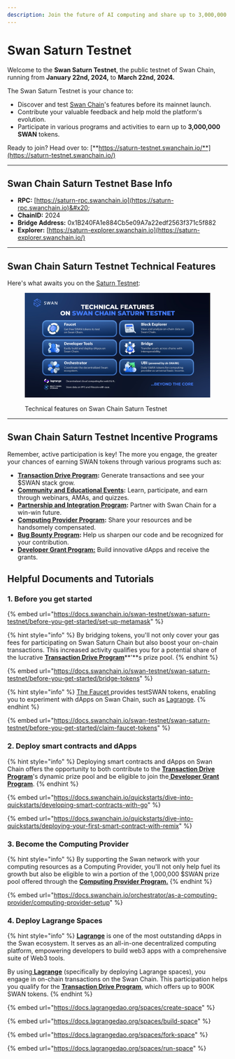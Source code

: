 ```yaml
---
description: Join the future of AI computing and share up to 3,000,000 SWAN tokens.
---
```


# Swan Saturn Testnet

Welcome to the **Swan Saturn Testnet**, the public testnet of Swan Chain, running from **January 22nd, 2024,** to **March 22nd, 2024.**

The Swan Saturn Testnet is your chance to:

* Discover and test [Swan Chain](https://swanchain.io/)'s features before its mainnet launch.&#x20;
* Contribute your valuable feedback and help mold the platform's evolution.
* Participate in various programs and activities to earn up to **3,000,000 SWAN** tokens.

Ready to join? Head over to: [**https://saturn-testnet.swanchain.io/**](https://saturn-testnet.swanchain.io/)

***

## Swan Chain Saturn Testnet Base Info

* **RPC:** [https://saturn-rpc.swanchain.io](https://saturn-rpc.swanchain.io)&#x20;
* **ChainID:** 2024
* **Bridge Address:** 0x1B240FA1e884Cb5e09A7a22edf2563f371c5f882
* **Explorer:** [https://saturn-explorer.swanchain.io](https://saturn-explorer.swanchain.io/)

***

## Swan Chain Saturn Testnet Technical Features

Here's what awaits you on the [Saturn Testnet](https://saturn-testnet.swanchain.io/):

<figure><img src="../../.gitbook/assets/MicrosoftTeams-image (3) (1).png" alt=""><figcaption><p> Technical features on Swan Chain Saturn Testnet</p></figcaption></figure>

***

## Swan Chain Saturn Testnet Incentive Programs

Remember, active participation is key! The more you engage, the greater your chances of earning SWAN tokens through various programs such as:

* [**Transaction Drive Program**](https://docs.swanchain.io/swan-testnet/swan-saturn-testnet/transaction-drive-program)**:** Generate transactions and see your $SWAN stack grow.
* [**Community and Educational Events**](https://docs.swanchain.io/swan-testnet/swan-saturn-testnet/community-and-educational-events)**:** Learn, participate, and earn through webinars, AMAs, and quizzes.
* [**Partnership and Integration Program**](https://docs.swanchain.io/swan-testnet/swan-saturn-testnet/partnership-and-integration-program)**:** Partner with Swan Chain for a win-win future.
* [**Computing Provider Program**](https://docs.swanchain.io/swan-testnet/swan-saturn-testnet/computing-provider-program)**:** Share your resources and be handsomely compensated.
* [**Bug Bounty Program**](https://docs.swanchain.io/swan-testnet/swan-saturn-testnet/bug-bounty-program)**:** Help us sharpen our code and be recognized for your contribution.
* [**Developer Grant Program:**](https://docs.swanchain.io/swan-testnet/swan-saturn-testnet/developer-grant-program) Build innovative dApps and receive the grants.

## Helpful Documents and Tutorials

### 1. Before you get started

{% embed url="https://docs.swanchain.io/swan-testnet/swan-saturn-testnet/before-you-get-started/set-up-metamask" %}

{% hint style="info" %}
By bridging tokens, you'll not only cover your gas fees for participating on Swan Saturn Chain but also boost your on-chain transactions. This increased activity qualifies you for a potential share of the lucrative [**Transaction Drive Program**](https://docs.swanchain.io/swan-testnet/swan-saturn-testnet/transaction-drive-program)**'**s prize pool.
{% endhint %}

{% embed url="https://docs.swanchain.io/swan-testnet/swan-saturn-testnet/before-you-get-started/bridge-tokens" %}

{% hint style="info" %}
[The Faucet ](https://discord.com/channels/867879887871672331/1174304906031661076)provides testSWAN tokens, enabling you to experiment with dApps on Swan Chain, such as [Lagrange](https://lagrangedao.org/spaces).
{% endhint %}

{% embed url="https://docs.swanchain.io/swan-testnet/swan-saturn-testnet/before-you-get-started/claim-faucet-tokens" %}

### 2. Deploy smart contracts and dApps

{% hint style="info" %}
Deploying smart contracts and dApps on Swan Chain offers the opportunity to both contribute to the [**Transaction Drive Program**](https://docs.swanchain.io/swan-testnet/swan-saturn-testnet/transaction-drive-program)'s dynamic prize pool and be eligible to join the[ **Developer Grant Program**](https://docs.swanchain.io/swan-testnet/swan-saturn-testnet/developer-grant-program).
{% endhint %}

{% embed url="https://docs.swanchain.io/quickstarts/dive-into-quickstarts/developing-smart-contracts-with-go" %}

{% embed url="https://docs.swanchain.io/quickstarts/dive-into-quickstarts/deploying-your-first-smart-contract-with-remix" %}

### 3. Become the Computing Provider

{% hint style="info" %}
By supporting the Swan network with your computing resources as a Computing Provider, you'll not only help fuel its growth but also be eligible to win a portion of the 1,000,000 $SWAN prize pool offered through the [**Computing Provider Program.**](https://docs.swanchain.io/swan-testnet/swan-saturn-testnet/computing-provider-program)
{% endhint %}

{% embed url="https://docs.swanchain.io/orchestrator/as-a-computing-provider/computing-provider-setup" %}

### 4. Deploy Lagrange Spaces

{% hint style="info" %}
[**Lagrange**](https://lagrangedao.org/spaces) is one of the most outstanding dApps in the Swan ecosystem. It serves as an all-in-one decentralized computing platform, empowering developers to build web3 apps with a comprehensive suite of Web3 tools.

By using[ **Lagrange**](https://lagrangedao.org/spaces) (specifically by deploying Lagrange spaces), you engage in on-chain transactions on the Swan Chain. This participation helps you qualify for the [**Transaction Drive Program**](https://docs.swanchain.io/swan-testnet/swan-saturn-testnet/transaction-drive-program), which offers up to 900K SWAN tokens.
{% endhint %}

{% embed url="https://docs.lagrangedao.org/spaces/create-space" %}

{% embed url="https://docs.lagrangedao.org/spaces/build-space" %}

{% embed url="https://docs.lagrangedao.org/spaces/fork-space" %}

{% embed url="https://docs.lagrangedao.org/spaces/run-space" %}
